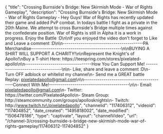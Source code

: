 {
    "title": "Crossing Burnside's Bridge: New Skirmish Mode - War of Rights Gameplay",
    "description": "Crossing Burnside's Bridge: New Skirmish Mode - War of Rights Gameplay - Hey Guys! War of Rights has recently updated their game and added PvP combat.  In todays battle I fight as a private in the 20th Maine.  We attempt to cross Burnside's Bridge multiple times against the confederate position.  War of Rights is still in Alpha it is a work in progress. Enjoy the Battle :D\n\nIf you enjoyed the video don't forget to Like and Leave a comment :D\n\n-----------------------------------------PA Merchandise----------------------------------------------\n\nBUYING A SHIRT WILL SUPPORT A CHARITY!\n\nRepresent the Knight's of Apollo!\nBuy a T-shirt Here: https:\/\/teespring.com\/stores\/pixelated-apollo\n\n----------------------------------How You Can Support Me! -----------------------------------\n\n- Like, share and leave a comment :D\n- Turn OFF adblock or whitelist my channel\n- Send me a GREAT battle Replay: pixelatedapollo@gmail.com\n\n------------------------------------------Connect With Me!-----------------------------------------\n\n- Email: pixelatedapollo@gmail.com\n- Twitter: https:\/\/twitter.com\/PixelatedApollo\n- Steam Group:  http:\/\/steamcommunity.com\/groups\/apollosknights\n- Twitch: http:\/\/www.twitch.tv\/pixelatedapollo",
    "channelid": "117406312",
    "videoid": "117404852",
    "date_created": "1495818002",
    "date_modified": "1506478186",
    "type": "captivate",
    "layout": "channelVideo",
    "url": "\/channel-3\/crossing-burnside-s-bridge-new-skirmish-mode-war-of-rights-gameplay\/117406312-117404852"
}